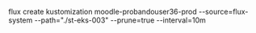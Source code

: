 flux create kustomization moodle-probandouser36-prod
  --source=flux-system
  --path="./st-eks-003"
  --prune=true
  --interval=10m
